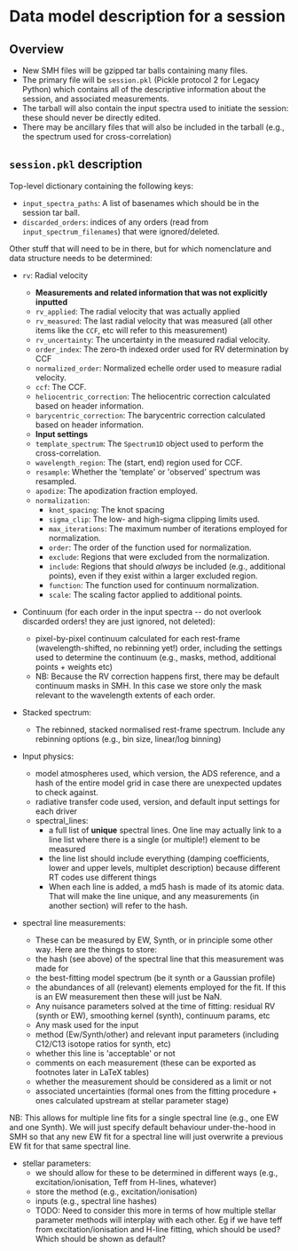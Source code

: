 # Data model description for a session

Overview
--------
* New SMH files will be gzipped tar balls containing many files.
* The primary file will be `session.pkl` (Pickle protocol 2 for Legacy Python) which contains all of the descriptive information about the session, and associated measurements.
* The tarball will also contain the input spectra used to initiate the session: these should never be directly edited.
* There may be ancillary files that will also be included in the tarball (e.g., the spectrum used for cross-correlation)


`session.pkl` description
-------------------------

Top-level dictionary containing the following keys:

- `input_spectra_paths`: A list of basenames which should be in the session tar ball.
- `discarded_orders`: indices of any orders (read from `input_spectrum_filenames`) that were ignored/deleted.



Other stuff that will need to be in there, but for which nomenclature and data structure needs to be determined:

- `rv`: Radial velocity
  - **Measurements and related information that was not explicitly inputted**
  - `rv_applied`: The radial velocity that was actually applied
  - `rv_measured`: The last radial velocity that was measured (all other items like the `CCF`, etc will refer to this measurement)
  - `rv_uncertainty`: The uncertainty in the measured radial velocity.
  - `order_index`: The zero-th indexed order used for RV determination by CCF
  - `normalized_order`: Normalized echelle order used to measure radial velocity.
  - `ccf`: The CCF.
  - `heliocentric_correction`: The heliocentric correction calculated based on header information.
  - `barycentric_correction`: The barycentric correction calculated based on header information.
  - **Input settings**
  - `template_spectrum`: The `Spectrum1D` object used to perform the cross-correlation.
  - `wavelength_region`: The (start, end) region used for CCF.
  - `resample`: Whether the 'template' or 'observed' spectrum was resampled.
  - `apodize`: The apodization fraction employed.
  - `normalization`:
    - `knot_spacing`: The knot spacing
    - `sigma_clip`: The low- and high-sigma clipping limits used.
    - `max_iterations`: The maximum number of iterations employed for normalization.
    - `order`: The order of the function used for normalization.
    - `exclude`: Regions that were excluded from the normalization.
    - `include`: Regions that should *always* be included (e.g., additional points), even if they exist within a larger excluded region.
    - `function`: The function used for continuum normalization.
    - `scale`: The scaling factor applied to additional points.


- Continuum (for each order in the input spectra -- do not overlook discarded orders! they are just ignored, not deleted):
  - pixel-by-pixel continuum calculated for each rest-frame (wavelength-shifted, no rebinning yet!) order, including the settings used to determine the continuum (e.g., masks, method, additional points + weights etc)
  - NB: Because the RV correction happens first, there may be default continuum masks in SMH. In this case we store only the mask relevant to the wavelength extents of each order. 

- Stacked spectrum:
  - The rebinned, stacked normalised rest-frame spectrum. Include any rebinning options (e.g., bin size, linear/log binning)
 
- Input physics:
  - model atmospheres used, which version, the ADS reference, and a hash of the entire model grid in case there are unexpected updates to check against.
  - radiative transfer code used, version, and default input settings for each driver
  - spectral_lines:
    - a full list of **unique** spectral lines. One line may actually link to a line list where there is a single (or multiple!) element to be measured
    - the line list should include everything (damping coefficients, lower and upper levels, multiplet description) because different RT codes use different things
    - When each line is added, a md5 hash is made of its atomic data. That will make the line unique, and any measurements (in another section) will refer to the hash.
  

- spectral line measurements:
  - These can be measured by EW, Synth, or in principle some other way. Here are the things to store:
  - the hash (see above) of the spectral line that this measurement was made for
  - the best-fitting model spectrum (be it synth or a Gaussian profile)
  - the abundances of all (relevant) elements employed for the fit. If this is an EW measurement then these will just be NaN.
  - Any nuisance parameters solved at the time of fitting: residual RV (synth or EW), smoothing kernel (synth), continuum params, etc
  - Any mask used for the input 
  - method (Ew/Synth/other) and relevant input parameters (including C12/C13 isotope ratios for synth, etc)
  - whether this line is 'acceptable' or not
  - comments on each measurement (these can be exported as footnotes later in LaTeX tables)
  - whether the measurement should be considered as a limit or not
  - associated uncertainties (formal ones from the fitting procedure + ones calculated upstream at stellar parameter stage) 

NB: This allows for multiple line fits for a single spectral line (e.g., one EW and one Synth). We will just specify default behaviour under-the-hood in SMH so that any new EW fit for a spectral line will just overwrite a previous EW fit for that same spectral line.

- stellar parameters:
  - we should allow for these to be determined in different ways (e.g., excitation/ionisation, Teff from H-lines, whatever)
  - store the method (e.g., excitation/ionisation)
  - inputs (e.g., spectral line hashes)
  - TODO: Need to consider this more in terms of how multiple stellar parameter methods will interplay with each other. Eg if we have teff from excitation/ionisation and H-line fitting, which should be used? Which should be shown as default?


